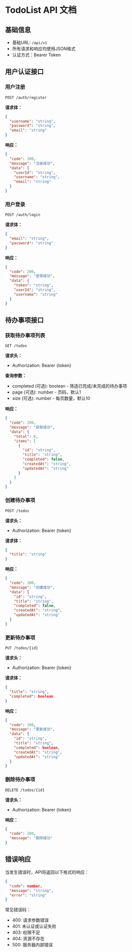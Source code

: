 # TodoList API 文档

## 基础信息

- 基础URL: `/api/v1`
- 所有请求和响应均使用JSON格式
- 认证方式：Bearer Token

## 用户认证接口

### 用户注册

```http
POST /auth/register
```

**请求体：**
```json
{
  "username": "string",
  "password": "string",
  "email": "string"
}
```

**响应：**
```json
{
  "code": 200,
  "message": "注册成功",
  "data": {
    "userId": "string",
    "username": "string",
    "email": "string"
  }
}
```

### 用户登录

```http
POST /auth/login
```

**请求体：**
```json
{
  "email": "string",
  "password": "string"
}
```

**响应：**
```json
{
  "code": 200,
  "message": "登录成功",
  "data": {
    "token": "string",
    "userId": "string",
    "username": "string"
  }
}
```


## 待办事项接口

### 获取待办事项列表

```http
GET /todos
```

**请求头：**
- Authorization: Bearer {token}

**查询参数：**
- completed (可选): boolean - 筛选已完成/未完成的待办事项
- page (可选): number - 页码，默认1
- size (可选): number - 每页数量，默认10

**响应：**
```json
{
  "code": 200,
  "message": "获取成功",
  "data": {
    "total": 0,
    "items": [
      {
        "id": "string",
        "title": "string",
        "completed": false,
        "createdAt": "string",
        "updatedAt": "string"
      }
    ]
  }
}
```

### 创建待办事项

```http
POST /todos
```

**请求头：**
- Authorization: Bearer {token}

**请求体：**
```json
{
  "title": "string"
}
```

**响应：**
```json
{
  "code": 200,
  "message": "创建成功",
  "data": {
    "id": "string",
    "title": "string",
    "completed": false,
    "createdAt": "string",
    "updatedAt": "string"
  }
}
```

### 更新待办事项

```http
PUT /todos/{id}
```

**请求头：**
- Authorization: Bearer {token}

**请求体：**
```json
{
  "title": "string",
  "completed": boolean
}
```

**响应：**
```json
{
  "code": 200,
  "message": "更新成功",
  "data": {
    "id": "string",
    "title": "string",
    "completed": boolean,
    "createdAt": "string",
    "updatedAt": "string"
  }
}
```

### 删除待办事项

```http
DELETE /todos/{id}
```

**请求头：**
- Authorization: Bearer {token}

**响应：**
```json
{
  "code": 200,
  "message": "删除成功"
}
```

## 错误响应

当发生错误时，API将返回以下格式的响应：

```json
{
  "code": number,
  "message": "string",
  "error": "string"
}
```

常见错误码：
- 400: 请求参数错误
- 401: 未认证或认证失败
- 403: 权限不足
- 404: 资源不存在
- 500: 服务器内部错误